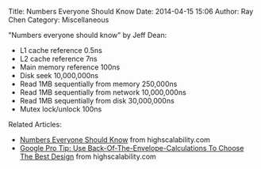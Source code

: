 Title: Numbers Everyone Should Know
Date: 2014-04-15 15:06
Author: Ray Chen
Category: Miscellaneous

"Numbers everyone should know" by Jeff Dean:

- L1 cache reference 0.5ns
- L2 cache reference 7ns
- Main memory reference 100ns
- Disk seek 10,000,000ns
- Read 1MB sequentially from memory 250,000ns
- Read 1MB sequentially from network 10,000,000ns
- Read 1MB sequentially from disk 30,000,000ns
- Mutex lock/unlock 100ns

Related Articles:

- [Numbers Everyone Should Know](http://highscalability.com/numbers-everyone-should-know) from highscalability.com 
- [Google Pro Tip: Use Back-Of-The-Envelope-Calculations To Choose The Best Design](http://highscalability.com/blog/2011/1/26/google-pro-tip-use-back-of-the-envelope-calculations-to-choo.html) from highscalability.com
